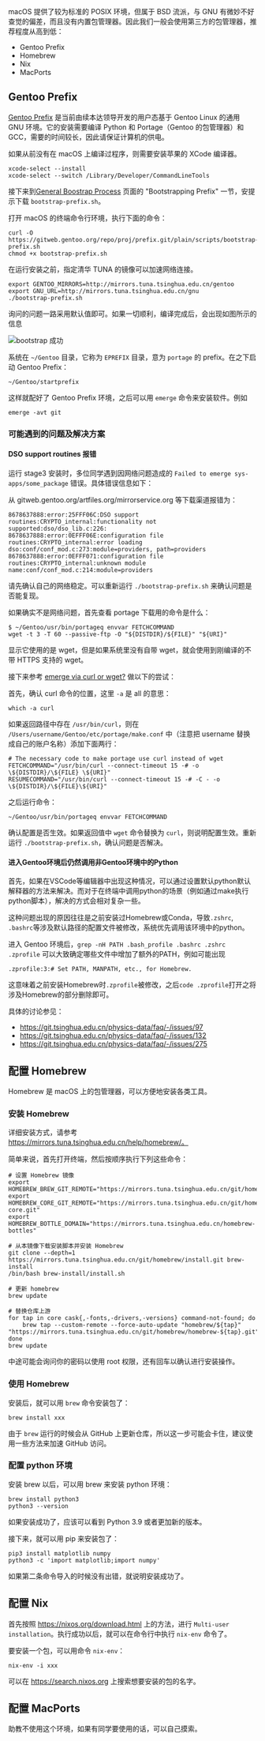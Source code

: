 macOS 提供了较为标准的 POSIX 环境，但属于 BSD 流派，与 GNU 有微妙不好查觉的偏差，而且没有内置包管理器。因此我们一般会使用第三方的包管理器，推荐程度从高到低：

- Gentoo Prefix
- Homebrew
- Nix
- MacPorts

## Gentoo Prefix
[Gentoo Prefix](https://wiki.gentoo.org/wiki/Project:Prefix) 是当前由续本达领导开发的用户态基于 Gentoo Linux 的通用 GNU 环境。它的安装需要编译 Python 和 Portage（Gentoo 的包管理器）和 GCC，需要的时间较长，因此请保证计算机的供电。

如果从前没有在 macOS 上编译过程序，则需要安装苹果的 XCode 编译器。
```shell
xcode-select --install
xcode-select --switch /Library/Developer/CommandLineTools
```

接下来到[General Boostrap Process](https://wiki.gentoo.org/wiki/Project:Prefix/Bootstrap) 页面的 "Bootstrapping Prefix" 一节，安提示下载 `bootstrap-prefix.sh`。

打开 macOS 的终端命令行环境，执行下面的命令：
```shell
curl -O https://gitweb.gentoo.org/repo/proj/prefix.git/plain/scripts/bootstrap-prefix.sh
chmod +x bootstrap-prefix.sh
```

在运行安装之前，指定清华 TUNA 的镜像可以加速网络连接。
```
export GENTOO_MIRRORS=http://mirrors.tuna.tsinghua.edu.cn/gentoo
export GNU_URL=http://mirrors.tuna.tsinghua.edu.cn/gnu
./bootstrap-prefix.sh
```

询问的问题一路采用默认值即可。如果一切顺利，编译完成后，会出现如图所示的信息

![bootstrap 成功](prefix-success.png)

系统在 `~/Gentoo` 目录，它称为 `EPREFIX` 目录，意为 `portage` 的 prefix。在之下启动 Gentoo Prefix：

```shell
~/Gentoo/startprefix
```

这样就配好了 Gentoo Prefix 环境，之后可以用 `emerge` 命令来安装软件。例如

```shell
emerge -avt git
```

### 可能遇到的问题及解决方案

#### DSO support routines 报错

运行 stage3 安装时，多位同学遇到因网络问题造成的 `Failed to emerge sys-apps/some_package` 错误。具体错误信息如下：

从 gitweb.gentoo.org/artfiles.org/mirrorservice.org 等下载渠道报错为：

```shell
8678637888:error:25FFF06C:DSO support routines:CRYPTO_internal:functionality not supported:dso/dso_lib.c:226:
8678637888:error:0EFFF06E:configuration file routines:CRYPTO_internal:error loading dso:conf/conf_mod.c:273:module=providers, path=providers
8678637888:error:0EFFF071:configuration file routines:CRYPTO_internal:unknown module name:conf/conf_mod.c:214:module=providers
```

请先确认自己的网络稳定。可以重新运行 `./bootstrap-prefix.sh` 来确认问题是否能复现。

如果确实不是网络问题，首先查看 portage 下载用的命令是什么：

```shell
$ ~/Gentoo/usr/bin/portageq envvar FETCHCOMMAND
wget -t 3 -T 60 --passive-ftp -O "${DISTDIR}/${FILE}" "${URI}"
```

显示它使用的是 wget，但是如果系统里没有自带 wget，就会使用到刚编译的不带 HTTPS 支持的 wget。

接下来参考 [emerge via curl or wget?](https://forums.gentoo.org/viewtopic-t-306884.html) 做以下的尝试：

首先，确认 curl 命令的位置，这里 `-a` 是 all 的意思：

```shell
which -a curl
```

如果返回路径中存在 `/usr/bin/curl`，则在 `/Users/username/Gentoo/etc/portage/make.conf` 中（注意把 username 替换成自己的账户名称）添加下面两行：

```shell
# The necessary code to make portage use curl instead of wget
FETCHCOMMAND="/usr/bin/curl --connect-timeout 15 -# -o \${DISTDIR}/\${FILE} \${URI}"
RESUMECOMMAND="/usr/bin/curl --connect-timeout 15 -# -C - -o \${DISTDIR}/\${FILE}\${URI}" 
```

之后运行命令：

```shell
~/Gentoo/usr/bin/portageq envvar FETCHCOMMAND
```

确认配置是否生效。如果返回值中 `wget` 命令替换为 `curl`，则说明配置生效。重新运行 `./bootstrap-prefix.sh`，确认问题是否解决。

#### 进入Gentoo环境后仍然调用非Gentoo环境中的Python

首先，如果在VSCode等编辑器中出现这种情况，可以通过设置默认python默认解释器的方法来解决。而对于在终端中调用python的场景（例如通过make执行python脚本），解决的方式会相对复杂一些。

这种问题出现的原因往往是之前安装过Homebrew或Conda，导致`.zshrc`, `.bashrc`等涉及默认路径的配置文件被修改，系统优先调用该环境中的python。

进入 Gentoo 环境后，`grep -nH PATH .bash_profile .bashrc .zshrc .zprofile` 可以大致确定哪些文件中增加了额外的PATH，例如可能出现

```
.zprofile:3:# Set PATH, MANPATH, etc., for Homebrew.
```

这意味着之前安装Homebrew时`.zprofile`被修改，之后`code .zprofile`打开之将涉及Homebrew的部分删除即可。

具体的讨论参见：
- https://git.tsinghua.edu.cn/physics-data/faq/-/issues/97
- https://git.tsinghua.edu.cn/physics-data/faq/-/issues/132 
- https://git.tsinghua.edu.cn/physics-data/faq/-/issues/275 

## 配置 Homebrew

Homebrew 是 macOS 上的包管理器，可以方便地安装各类工具。

### 安装 Homebrew

详细安装方式，请参考 https://mirrors.tuna.tsinghua.edu.cn/help/homebrew/。

简单来说，首先打开终端，然后按顺序执行下列这些命令：

```shell
# 设置 Homebrew 镜像
export HOMEBREW_BREW_GIT_REMOTE="https://mirrors.tuna.tsinghua.edu.cn/git/homebrew/brew.git"
export HOMEBREW_CORE_GIT_REMOTE="https://mirrors.tuna.tsinghua.edu.cn/git/homebrew/homebrew-core.git"
export HOMEBREW_BOTTLE_DOMAIN="https://mirrors.tuna.tsinghua.edu.cn/homebrew-bottles"

# 从本镜像下载安装脚本并安装 Homebrew
git clone --depth=1 https://mirrors.tuna.tsinghua.edu.cn/git/homebrew/install.git brew-install
/bin/bash brew-install/install.sh

# 更新 homebrew
brew update

# 替换仓库上游
for tap in core cask{,-fonts,-drivers,-versions} command-not-found; do
    brew tap --custom-remote --force-auto-update "homebrew/${tap}" "https://mirrors.tuna.tsinghua.edu.cn/git/homebrew/homebrew-${tap}.git"
done
brew update
```

中途可能会询问你的密码以使用 root 权限，还有回车以确认进行安装操作。

### 使用 Homebrew

安装后，就可以用 `brew` 命令安装包了：

```shell
brew install xxx
```

由于 `brew` 运行的时候会从 GitHub 上更新仓库，所以这一步可能会卡住，建议使用一些方法来加速 GitHub 访问。

### 配置 python 环境

安装 brew 以后，可以用 brew 来安装 python 环境：

```shell
brew install python3
python3 --version
```

如果安装成功了，应该可以看到 Python 3.9 或者更加新的版本。

接下来，就可以用 pip 来安装包了：

```shell
pip3 install matplotlib numpy
python3 -c 'import matplotlib;import numpy'
```

如果第二条命令导入的时候没有出错，就说明安装成功了。

## 配置 Nix

首先按照 <https://nixos.org/download.html> 上的方法，进行 `Multi-user installation`。执行成功以后，就可以在命令行中执行 `nix-env` 命令了。

要安装一个包，可以用命令 `nix-env`：

```shell
nix-env -i xxx
```

可以在 <https://search.nixos.org> 上搜索想要安装的包的名字。

## 配置 MacPorts

助教不使用这个环境，如果有同学要使用的话，可以自己摸索。
